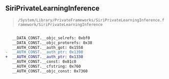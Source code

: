 ## SiriPrivateLearningInference

> `/System/Library/PrivateFrameworks/SiriPrivateLearningInference.framework/SiriPrivateLearningInference`

```diff

   __DATA_CONST.__objc_selrefs: 0xbf0
   __DATA_CONST.__objc_protorefs: 0x38
   __AUTH_CONST.__auth_got: 0x1558
-  __AUTH_CONST.__auth_ptr: 0x1398
+  __AUTH_CONST.__auth_ptr: 0x1330
   __AUTH_CONST.__const: 0x81c0
   __AUTH_CONST.__cfstring: 0x760
   __AUTH_CONST.__objc_const: 0x7360

```
